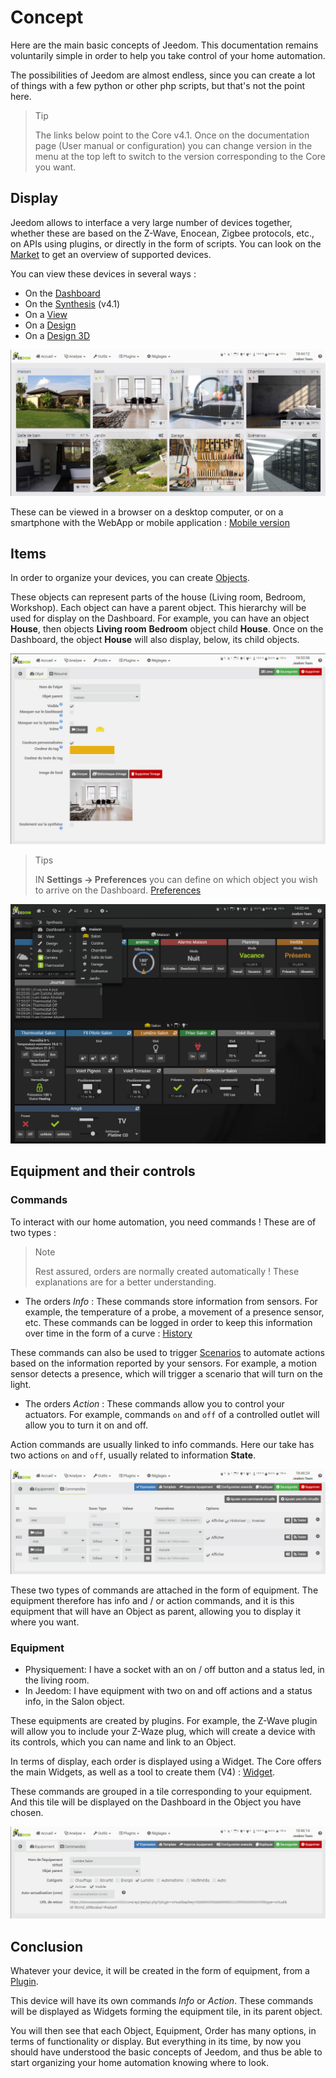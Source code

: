 # Concept

Here are the main basic concepts of Jeedom. This documentation remains voluntarily simple in order to help you take control of your home automation.

The possibilities of Jeedom are almost endless, since you can create a lot of things with a few python or other php scripts, but that's not the point here.

> Tip
>
> The links below point to the Core v4.1. Once on the documentation page (User manual or configuration) you can change version in the menu at the top left to switch to the version corresponding to the Core you want.

## Display

Jeedom allows to interface a very large number of devices together, whether these are based on the Z-Wave, Enocean, Zigbee protocols, etc., on APIs using plugins, or directly in the form of scripts. You can look on the [Market](https://market.jeedom.com/) to get an overview of supported devices.

You can view these devices in several ways :

- On the [Dashboard](/en_US/core/4.1/dashboard)
- On the [Synthesis](/en_US/core/4.1/overview) (v4.1)
- On a [View](/en_US/core/4.1/view)
- On a [Design](/en_US/core/4.1/design)
- On a [Design 3D](/en_US/core/4.1/design3d)

![Synthese](images/concept-synthese.jpg)

These can be viewed in a browser on a desktop computer, or on a smartphone with the WebApp or mobile application : [Mobile version](/en_US/mobile/index")

## Items

In order to organize your devices, you can create [Objects](/en_US/core/4.1/object).

These objects can represent parts of the house (Living room, Bedroom, Workshop). Each object can have a parent object. This hierarchy will be used for display on the Dashboard. For example, you can have an object **House**, then objects **Living room** **Bedroom** object child **House**. Once on the Dashboard, the object **House** will also display, below, its child objects.

![Objand](images/concept-objet.jpg)

> Tips
>
> IN **Settings → Preferences** you can define on which object you wish to arrive on the Dashboard. [Preferences](/en_US/core/4.1/profils)

![Dashboard](images/concept-dashboard.jpg)

## Equipment and their controls

### Commands

To interact with our home automation, you need commands ! These are of two types :

> Note
>
> Rest assured, orders are normally created automatically ! These explanations are for a better understanding.

- The orders *Info* :
These commands store information from sensors. For example, the temperature of a probe, a movement of a presence sensor, etc.
These commands can be logged in order to keep this information over time in the form of a curve : [History](/en_US/core/4.1/history)

These commands can also be used to trigger [Scenarios](/en_US/core/4.1/scenario) to automate actions based on the information reported by your sensors. For example, a motion sensor detects a presence, which will trigger a scenario that will turn on the light.

- The orders *Action* :
These commands allow you to control your actuators. For example, commands ``on`` and ``off`` of a controlled outlet will allow you to turn it on and off.

Action commands are usually linked to info commands. Here our take has two actions ``on`` and ``off``, usually related to information **State**.

![Commands](images/concept-commands.jpg)

These two types of commands are attached in the form of equipment. The equipment therefore has info and / or action commands, and it is this equipment that will have an Object as parent, allowing you to display it where you want.

### Equipment

- Physiquement: I have a socket with an on / off button and a status led, in the living room.
- In Jeedom: I have equipment with two on and off actions and a status info, in the Salon object.

These equipments are created by plugins. For example, the Z-Wave plugin will allow you to include your Z-Waze plug, which will create a device with its controls, which you can name and link to an Object.

In terms of display, each order is displayed using a Widget. The Core offers the main Widgets, as well as a tool to create them (V4) : [Widget](/en_US/core/4.1/widgets).

These commands are grouped in a tile corresponding to your equipment. And this tile will be displayed on the Dashboard in the Object you have chosen.

![Commands](images/concept-equipment.jpg)

## Conclusion

Whatever your device, it will be created in the form of equipment, from a [Plugin](/en_US/core/4.1/plugin).

This device will have its own commands *Info* or *Action*. These commands will be displayed as Widgets forming the equipment tile, in its parent object.

You will then see that each Object, Equipment, Order has many options, in terms of functionality or display. But everything in its time, by now you should have understood the basic concepts of Jeedom, and thus be able to start organizing your home automation knowing where to look.
